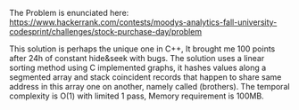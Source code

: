 The Problem is enunciated here:
https://www.hackerrank.com/contests/moodys-analytics-fall-university-codesprint/challenges/stock-purchase-day/problem

This solution is perhaps the unique one in C++, It brought me 100 points after 24h of constant hide&seek with bugs.
The solution uses a linear sorting method using C implemented graphs, it hashes values along a segmented array and stack coincident records that happen to share same address in this array one on another, namely called (brothers).
The temporal complexity is O(1) with limited 1 pass, Memory requirement is 100MB.
